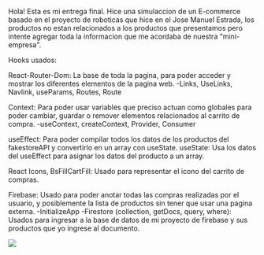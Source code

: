 Hola! Esta es mi entrega final.
Hice una simulaccion de un E-commerce basado en el proyecto de roboticas que hice en el Jose Manuel Estrada, los productos no estan relacionados a los productos que presentamos pero intente agregar toda la informacion que me acordaba de nuestra "mini-empresa".

Hooks usados:

React-Router-Dom: La base de toda la pagina, para poder acceder y mostrar los diferentes elementos de la pagina web.
 -Links, UseLinks, Navlink, useParams, Routes, Route

Context: Para poder usar variables que preciso actuan como globales para poder cambiar, guardar o remover elementos relacionados al carrito de compra.
 -useContext, createContext, Provider, Consumer 

useEffect: Para poder compilar todos los datos de los productos del fakestoreAPI y convertirlo en un array con useState.
useState: Usa los datos del useEffect para asignar los datos del producto a un array. 

React Icons, BsFillCartFill: Usado para representar el icono del carrito de compras.

Firebase: Usado para poder anotar todas las compras realizadas por el usuario, y posiblemente la lista de productos sin tener que usar una pagina externa.
 -InitializeApp
 -Firestore (collection, getDocs, query, where): Usados para ingresar a la base de datos de mi proyecto de firebase y sus productos que yo ingrese al documento.
 
 ![](https://github.com/galogk/EntregaFinal-Galogk/blob/master/opera_0OfySs5XZR.gif)
